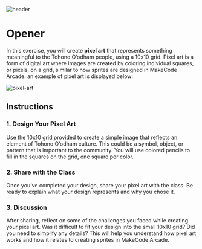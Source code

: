 ![header](assets/header.png)

# Opener

In this exercise, you will create **pixel art** that represents something meaningful to the Tohono O’odham people, using a 10x10 grid. Pixel art is a form of digital art where images are created by coloring individual squares, or pixels, on a grid, similar to how sprites are designed in MakeCode Arcade. an example of pixel art is displayed below:

![pixel-art](assets/pixel-art.png)

## Instructions

### 1. Design Your Pixel Art

Use the 10x10 grid provided to create a simple image that reflects an element of Tohono O’odham culture. This could be a symbol, object, or pattern that is important to the community. You will use colored pencils to fill in the squares on the grid, one square per color.

### 2. Share with the Class

Once you’ve completed your design, share your pixel art with the class. Be ready to explain what your design represents and why you chose it.

### 3. Discussion

After sharing, reflect on some of the challenges you faced while creating your pixel art. Was it difficult to fit your design into the small 10x10 grid? Did you need to simplify any details? This will help you understand how pixel art works and how it relates to creating sprites in MakeCode Arcade.